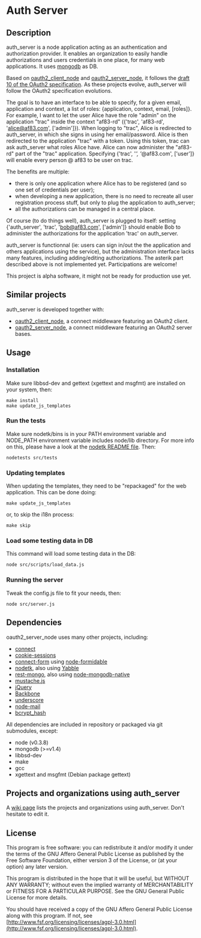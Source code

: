 # Auth Server

## Description

  auth_server is a node application acting as an authentication and authorization provider. It enables an organization to easily handle authorizations and users credentials in one place, for many web applications. It uses [mongodb](http://www.mongodb.org/) as DB.

Based on [oauth2_client_node](https://github.com/AF83/oauth2_client_node) and [oauth2_server_node](https://github.com/AF83/oauth2_server_node), it follows the [draft 10 of the OAuth2 specification](http://tools.ietf.org/html/draft-ietf-oauth-v2-10). As these projects evolve, auth_server will follow the OAuth2 specification evolutions.

The goal is to have an interface to be able to specify, for a given email, application and context, a list of roles: {application, context, email, [roles]}.
For example, I want to let the user Alice have the role "admin" on the application "trac" inside the context "af83-rd" ({'trac', 'af83-rd', 'alice@af83.com', ['admin']}). When logging to "trac", Alice is redirected to auth_server, in which she signs in using her email/password. Alice is then redirected to the application "trac" with a token. Using this token, trac can ask auth_server what roles Alice have. Alice can now administer the "af83-rd" part of the "trac" application. Specifying {'trac', '*', '*@af83.com', ['user']} will enable every person @ af83 to be user on trac.

The benefits are multiple:

 - there is only one application where Alice has to be registered (and so one set of credentials per user);
 - when developing a new application, there is no need to recreate all user registration process stuff, but only to plug the application to auth_server;
 - all the authorizations can be managed in a central place.

Of course (to do things well), auth_server is plugged to itself: setting {'auth_server', 'trac', 'bob@af83.com', ['admin']} should enable Bob to administer the authorizations for the application 'trac' on auth_server.

auth_server is functionnal (ie: users can sign in/out the the application and others applications using the service), but the administration interface lacks many features, including adding/editing authorizations. The asterik part described above is not implemented yet. Participations are welcome!


This project is alpha software, it might not be ready for production use yet.

## Similar projects

auth_server is developed together with:

 - [oauth2_client_node](https://github.com/AF83/oauth2_client_node), a connect middleware featuring an OAuth2 client.
 - [oauth2_server_node](https://github.com/AF83/oauth2_server_node), a connect middleware featuring an OAuth2 server bases.


## Usage

### Installation

Make sure libbsd-dev and gettext (xgettext and msgfmt) are installed on your system, then:

    make install
    make update_js_templates


### Run the tests

Make sure nodetk/bins is in your PATH environment variable and NODE_PATH environment variable includes node/lib directory. For more info on this, please have a look at the [nodetk README file](https://github.com/AF83/nodetk/blob/master/README.md). Then:

    nodetests src/tests


### Updating templates

When updating the templates, they need to be "repackaged" for the web application. This can be done doing:

    make update_js_templates

or, to skip the i18n process:

    make skip


### Load some testing data in DB

This command will load some testing data in the DB:

    node src/scripts/load_data.js


### Running the server

Tweak the config.js file to fit your needs, then:

    node src/server.js


## Dependencies

oauth2_server_node uses many other projects, including:

 - [connect](https://github.com/senchalabs/connect)
 - [cookie-sessions](https://github.com/caolan/cookie-sessions)
 - [connect-form](https://github.com/visionmedia/connect-form) using [node-formidable](https://github.com/felixge/node-formidable)
 - [nodetk](https://github.com/AF83/nodetk), also using [Yabble](https://github.com/jbrantly/yabble)
 - [rest-mongo](https://github.com/AF83/rest-mongo), also using [node-mongodb-native](https://github.com/christkv/node-mongodb-native)
 - [mustache.js](https://github.com/janl/mustache.js/)
 - [jQuery](http://jquery.com/)
 - [Backbone](http://documentcloud.github.com/backbone/)
 - [underscore](http://documentcloud.github.com/underscore/)
 - [node-mail](https://github.com/weaver/node-mail)
 - [bcrypt_hash](https://github.com/virtuo/bcrypt_hash)

All dependencies are included in repository or packaged via git submodules, except:

  - node (v0.3.8)
  - mongodb (>=v1.4)
  - libbsd-dev
  - make
  - gcc
  - xgettext and msgfmt (Debian package gettext)


## Projects and organizations using auth_server

A [wiki page](https://github.com/AF83/auth_server/wiki/Uses) lists the projects and organizations using auth_server. Don't hesitate to edit it.

## License

This program is free software: you can redistribute it and/or modify
it under the terms of the GNU Affero General Public License as published by
the Free Software Foundation, either version 3 of the License, or
(at your option) any later version.

This program is distributed in the hope that it will be useful,
but WITHOUT ANY WARRANTY; without even the implied warranty of
MERCHANTABILITY or FITNESS FOR A PARTICULAR PURPOSE.  See the
GNU General Public License for more details.

You should have received a copy of the GNU Affero General Public License
along with this program.  If not, see [http://www.fsf.org/licensing/licenses/agpl-3.0.html](http://www.fsf.org/licensing/licenses/agpl-3.0.html).
